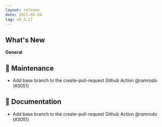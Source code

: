 ```yaml
---
layout: release
date: 2021-05-28
tag: v0.5.17
---
```


## What's New

**General**


## 🧰 Maintenance

- Add base branch to the create-pull-request Github Action @ramrodo (#3051)

## 📖 Documentation
- Add base branch to the create-pull-request Github Action @ramrodo (#3051)
